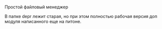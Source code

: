 ﻿Простой файловый менеджер

В папке depr лежит старая, но при этом полностью рабочая версия доп модуля написанного еще на 
питоне. 